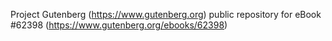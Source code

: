 Project Gutenberg (https://www.gutenberg.org) public repository for eBook #62398 (https://www.gutenberg.org/ebooks/62398)
